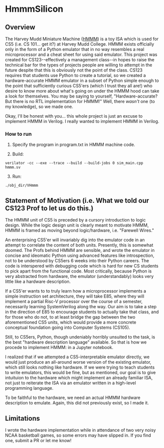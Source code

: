 # HmmmSilicon
## Overview
The Harvey Mudd Miniature Machine ([HMMM](https://www.cs.hmc.edu/~cs5grad/cs5/hmmm/documentation/documentation.html)) is a toy ISA which is used for CS5 (i.e. CS 101...  get it?) at Harvey Mudd College. HMMM exists officially only in the form of a Python emulator that in no way resembles a real microprocessor and a cheat sheet for using said emulator. This project was created for CS123--effectively a management class--in hopes to raise the technical bar for the types of projects people are willing to attempt in the future despite that this is obviously not the point of the class. CS123 requires that students use Python to create a tutorial, so we created a hardware-accurate HMMM emulator in a subset of Python simple enough to the point that sufficiently curious CS5'ers (which I trust they all are!) who desire to know more about what's going on under the HMMM hood can take a look for themselves. You may be saying to yourself, "Hardware-accurate? But there is no RTL implementation for HMMM!" Well, there *wasn't* one (to my knowledge), so we made one. 

Okay, I'll be honest with you... this whole project is just an excuse to implement HMMM in Verilog. I really wanted to implement HMMM in Verilog.

### How to run

1. Specify the program in program.txt in HMMM machine code.

2. Build:
```
verilator -cc --exe --trace --build --build-jobs 0 sim_main.cpp hmmm.sv
```

3. Run:
```
./obj_dir/VHmmm
```
## Statement of Motivation (i.e. What we told our CS123 Prof to let us do this.)
The HMMM unit of CS5 is preceded by a cursory introduction to logic design. While the logic design unit is clearly meant to motivate HMMM, HMMM is framed as moving beyond logic/hardware, i.e. "Farewell Wires." 

An enterprising CS5'er will invariably dig into the emulator code in an attempt to correlate the content of both units. Presently, this is somewhat doomed. The Profs behind HMMM are sensible, and wrote the emulator in concise and ideomatic Python using advanced features like introspection, not to be understood by CS5ers 6 weeks into their Python careers. The code is interspered with debugging code which is hard for new CS students to pick apart from the functional code. Most critically, because Python is very abstracted from hardware, the emulator (understandably) looks very little like a hardware description. 

If a CS5'er wants to to truly learn how a microprocessor implements a simple instruction set architecture, they will take E85, where they will implement a partial Risc-V processor over the course of a semester, necessarily learning SystemVerilog along the way. Our aim is to take a step in the direction of E85 to encourage students to actually take that class, and for those who do not, to at least bridge the gap between the two aforementioned CS5 units, which would provide a more concrete conceptual foundation going into Computer Systems (CS105).

Still, to CS5ers, Python, though undeniably horribly unsuited to the task, is the best "hardware description language" available. So that is how we procede to implement HMMM: in a Jupyter notebook.

I realized that if we attempted a CS5-interpretable emulator directly, we would just produce an all-around worse version of the existing emulator, which still looks nothing like hardware. If we were trying to teach students to write emulators, this would be fine, but as mentioned, our goal is to give intuituion to the hardware which might implement an already familiar ISA, not just to reiterate the ISA via an emulator written in a high-level programming language.

To be faithful to the hardware, we need an actual HMMM hardware description to emulate. Again, this did not previously exist, so I made it.

## Limitations
I wrote the hardware implementation while in attendance of two very noisy NCAA basketball games, so some errors may have slipped in. If you find one, submit a PR or let me know!
